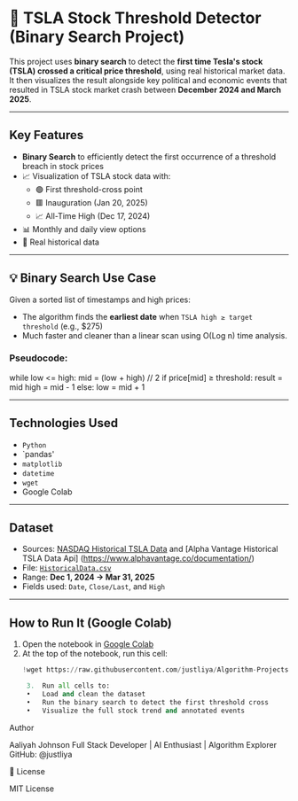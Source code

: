 # 🚀 TSLA Stock Threshold Detector (Binary Search Project)

This project uses **binary search** to detect the **first time Tesla's stock (TSLA) crossed a critical price threshold**, using real historical market data. It then visualizes the result alongside key political and economic events that resulted in TSLA stock market crash between **December 2024 and March 2025**.

---

##  Key Features

-  **Binary Search** to efficiently detect the first occurrence of a threshold breach in stock prices
- 📈 Visualization of TSLA stock data with:
  - 🟢 First threshold-cross point
  - 🟥 Inauguration (Jan 20, 2025)
  - 📈 All-Time High (Dec 17, 2024)
- 📊 Monthly and daily view options
- 💾 Real historical data 

---

## 💡 Binary Search Use Case

Given a sorted list of timestamps and high prices:
- The algorithm finds the **earliest date** when `TSLA high ≥ target threshold` (e.g., $275)
- Much faster and cleaner than a linear scan using O(Log n) time analysis.

### Pseudocode:

while low <= high:
mid = (low + high) // 2
if price[mid] ≥ threshold:
result = mid
high = mid - 1
else:
low = mid + 1

---

## Technologies Used

- `Python` 
- `pandas'
- `matplotlib` 
- `datetime` 
- `wget`
- Google Colab 

---

## Dataset

- Sources: [NASDAQ Historical TSLA Data](https://www.nasdaq.com/market-activity/stocks/tsla/historical) and [Alpha Vantage Historical TSLA Data Api] (https://www.alphavantage.co/documentation/)
- File: [`HistoricalData.csv`](./HistoricalData.csv)
- Range: **Dec 1, 2024 → Mar 31, 2025**
- Fields used: `Date`, `Close/Last`, and `High`

---

##  How to Run It (Google Colab)

1. Open the notebook in [Google Colab](https://colab.research.google.com/)
2. At the top of the notebook, run this cell:
   ```python
   !wget https://raw.githubusercontent.com/justliya/Algorithm-Projects/main/HistoricalData.csv

	3.	Run all cells to:
	•	Load and clean the dataset
	•	Run the binary search to detect the first threshold cross
	•	Visualize the full stock trend and annotated events


Author

Aaliyah Johnson
Full Stack Developer | AI Enthusiast | Algorithm Explorer
GitHub: @justliya



📎 License

MIT License

